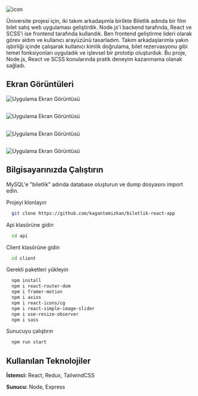 ![icon](https://github.com/kagantemizkan/biletlik-react-app/assets/46727689/deb7129b-62f5-4f6b-928d-be0573e833ac)

Üniversite projesi için, iki takım arkadaşımla birlikte Biletlik adında bir film bilet satış web uygulaması geliştirdik. Node.js'i backend tarafında, React ve SCSS'i ise frontend tarafında kullandık. Ben frontend geliştirme lideri olarak görev aldım ve kullanıcı arayüzünü tasarladım. Takım arkadaşlarımla yakın işbirliği içinde çalışarak kullanıcı kimlik doğrulama, bilet rezervasyonu gibi temel fonksiyonları uyguladık ve işlevsel bir prototip oluşturduk. Bu proje, Node.js, React ve SCSS konularında pratik deneyim kazanmama olanak sağladı.


## Ekran Görüntüleri

![Uygulama Ekran Görüntüsü](https://via.placeholder.com/468x300?text=App+Screenshot+Here)
## 
![Uygulama Ekran Görüntüsü](https://via.placeholder.com/468x300?text=App+Screenshot+Here)
## 
![Uygulama Ekran Görüntüsü](https://via.placeholder.com/468x300?text=App+Screenshot+Here)
## 
![Uygulama Ekran Görüntüsü](https://via.placeholder.com/468x300?text=App+Screenshot+Here)

  
## Bilgisayarınızda Çalıştırın

MySQL'e "biletlik" adında database oluşturun ve dump dosyasını import edin.

Projeyi klonlayın

```bash
  git clone https://github.com/kagantemizkan/biletlik-react-app
```

Api klasörüne gidin

```bash
  cd api
```
Client klasörüne gidin
```bash
  cd client
```

Gerekli paketleri yükleyin

```bash
  npm install
  npm i react-router-dom
  npm i framer-motion
  npm i axios
  npm i react-icons/cg
  npm i react-simple-image-slider
  npm i use-resize-observer
  npm i sass
```

Sunucuyu çalıştırın

```bash
  npm run start
```

  
## Kullanılan Teknolojiler

**İstemci:** React, Redux, TailwindCSS

**Sunucu:** Node, Express

  
